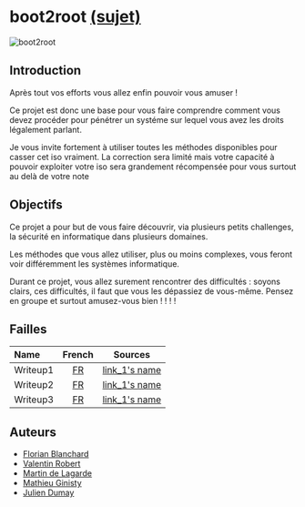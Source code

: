 # boot2root [(sujet)](https://cdn.intra.42.fr/pdf/pdf/16396/fr.subject.pdf)

![boot2root](https://media.giphy.com/media/UFGj6EYw5JhMQ/giphy.gif)

## Introduction
Après tout vos efforts vous allez enfin pouvoir vous amuser !

Ce projet est donc une base pour vous faire comprendre comment vous devez procéder pour pénétrer un systéme sur lequel vous avez les droits légalement parlant.

Je vous invite fortement à utiliser toutes les méthodes disponibles pour casser cet iso vraiment. La correction sera limité mais votre capacité à pouvoir exploiter votre iso sera grandement récompensée pour vous surtout au delà de votre note

## Objectifs
Ce projet a pour but de vous faire découvrir, via plusieurs petits challenges, la sécurité en informatique dans plusieurs domaines.

Les méthodes que vous allez utiliser, plus ou moins complexes, vous feront voir différemment les systèmes informatique.

Durant ce projet, vous allez surement rencontrer des difficultés : soyons clairs, ces difficultés, il faut que vous les dépassiez de vous-même. Pensez en groupe et surtout amusez-vous bien ! ! ! !

## Failles

| Name | French | Sources
|:---------|:--------:|:--------:|
| Writeup1 | [FR](https://github.com/ChokMania/Boot2Root/blob/master/writeup1.md) | [link_1's name]() |
| Writeup2 | [FR](https://github.com/ChokMania/Boot2Root/blob/master/writeup2.md) | [link_1's name]() |
| Writeup3 | [FR](https://github.com/ChokMania/Boot2Root/blob/master/bonus/writeup3.md) | [link_1's name]() |

## Auteurs

- [Florian Blanchard](https://github.com/floblanc)
- [Valentin Robert](https://github.com/slumfy)
- [Martin de Lagarde](https://github.com/Martydl)
- [Mathieu Ginisty](https://github.com/maginist)
- [Julien Dumay](https://github.com/ChokMania)